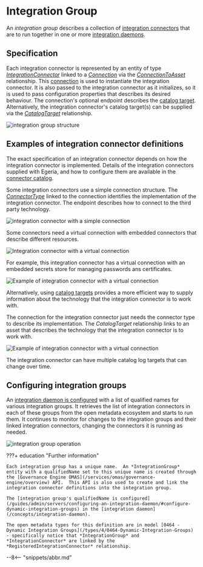 <!-- SPDX-License-Identifier: CC-BY-4.0 -->
<!-- Copyright Contributors to the ODPi Egeria project. -->

# Integration Group

An *integration group* describes a collection of [integration connectors](/concepts/integration-connector) that are to run together in one or more [integration daemons](/concepts/integration-daemon).  

## Specification

Each integration connector is represented by an entity of type [*IntegrationConnector*](/types/4/0464-Dynamic-Integration-Groups) linked to a [*Connection*](/types/2/0201-Connectors-and-Connections) via the [*ConnectionToAsset*](/types/2/0205-Connection-Linkage) relationship.  This [connection](/concepts/connection) is used to instantiate the integration connector.  It is also passed to the integration connector as it initializes, so it is used to pass configuration properties that describes its desired behaviour.   The connection's optional endpoint describes the [catalog target](/concepts/catalog-target).  Alternatively, the integration connector's catalog target(s) can be supplied via the [*CatalogTarget*](/types/4/0464-Dynamic-Integration-Groups) relationship.  

![integration group structure](/services/omas/governance-engine/integration-group-example.svg)

## Examples of integration connector definitions

The exact specification of an integration connector depends on how the integration connector is implemented.  Details of the integration connectors supplied with Egeria, and how to configure them are available in the [connector catalog](/connectors/#integration-connectors).

Some integration connectors use a simple connection structure. The [*ConnectorType*](/concepts/connector-type) linked to the connection identifies the implementation of the integration connector.  The endpoint describes how to connect to the third party technology.

![integration connector with a simple connection](/services/omas/governance-engine/integration-connector-simple.svg)

Some connectors need a virtual connection with embedded connectors that describe different resources.

![Integration connector with a virtual connection](/services/omas/governance-engine/integration-connector-virtual-connection.svg)

For example, this integration connector has a virtual connection with an embedded secrets store for managing passwords ans certificates.

![Example of integration connector with a virtual connection](/services/omas/governance-engine/integration-connector-virtual-connection-example.svg)

Alternatively, using [catalog targets](/concepts/catalog-target) provides a more efficient way to supply information about the technology that the integration connector is to work with.

The connection for the integration connector just needs the connector type to describe its implementation.
The *CatalogTarget* relationship links to an asset that describes the technology that the integration connector is to work with.

![Example of integration connector with a virtual connection](/services/omas/governance-engine/integration-connector-catalog-target.svg)

The integration connector can have multiple catalog log targets that can change over time.

## Configuring integration groups

An [integration daemon is configured](/guides/admin/servers/configuring-an-integration-daemon/) with a list of qualified names for various integration groups.  It retrieves the list of integration connectors in each of these groups from the open metadata ecosystem and starts to run them.  It continues to monitor for changes to the integration groups and their linked integration connectors, changing the connectors it is running as needed.  

![integration group operation](/services/omas/governance-engine/integration-group-use.svg)

???+ education "Further information"

    Each integration group has a unique name.  An *IntegrationGroup* entity with a qualifiedName set to this unique name is created through the [Governance Engine OMAS](/services/omas/governance-engine/overview) API.  This API is also used to create and link the integration connector definitions into the integration group.

    The [integration group's qualifiedName is configured](/guides/admin/servers/configuring-an-integration-daemon/#configure-dynamic-integration-groups) in the [integration daemon](/concepts/integration-daemon).

    The open metadata types for this definition are in model [0464 - Dynamic Integration Groups](/types/4/0464-Dynamic-Integration-Groups) - specifically notice that *IntegrationGroup* and *IntegrationConnector* are linked by the *RegisteredIntegrationConnector* relationship.


--8<-- "snippets/abbr.md"
